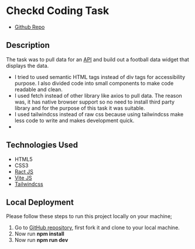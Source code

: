 # Checkd Coding Task

- [Github Repo](https://github.com/sohailshams/checkd)

## Description

The task was to pull data for an [API](https://frontend-tech-test-ashy.vercel.app/api/match) and build out a football data widget that displays the data.

- I tried to used semantic HTML tags instead of div tags for accessibility purpose. I also divided code into small components to make code readable and clean.
- I used fetch instead of other library like axios to pull data. The reason was, it has native browser support so no need to install third party library and for the purpose of this task it was suitable.
- I used tailwindcss instead of raw css because using tailwindcss make less code to write and makes development quick.
-

## Technologies Used

- HTML5
- CSS3
- [Ract JS](https://react.dev/)
- [Vite JS](https://vitejs.dev/)
- [Tailwindcss](https://tailwindcss.com/)

## Local Deployment

Please follow these steps to run this project locally on your machine;

1. Go to [GitHub repository](https://github.com/sohailshams/checkd), first fork it and clone to your local machine.
2. Now run **npm install**
3. Now run **npm run dev**
